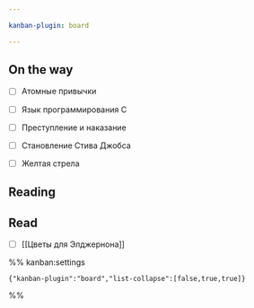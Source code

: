 ```yaml
---

kanban-plugin: board

---
```


## On the way

- [ ] Атомные привычки
- [ ] Язык программирования C
- [ ] Преступление и наказание
- [ ] Становление Стива Джобса
- [ ] Желтая стрела


## Reading



## Read

- [ ] [[Цветы для Элджернона]]




%% kanban:settings
```
{"kanban-plugin":"board","list-collapse":[false,true,true]}
```
%%